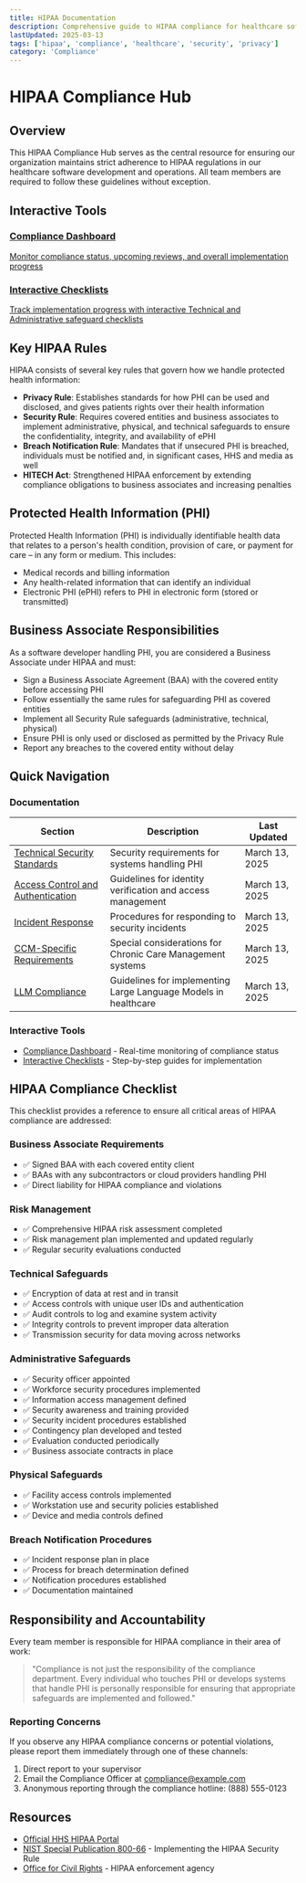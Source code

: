 ```yaml
---
title: HIPAA Documentation
description: Comprehensive guide to HIPAA compliance for healthcare software development
lastUpdated: 2025-03-13
tags: ['hipaa', 'compliance', 'healthcare', 'security', 'privacy']
category: 'Compliance'
---
```


# HIPAA Compliance Hub

## Overview

This HIPAA Compliance Hub serves as the central resource for ensuring our organization maintains strict adherence to HIPAA regulations in our healthcare software development and operations. All team members are required to follow these guidelines without exception.

## Interactive Tools

<div class="grid grid-cols-1 md:grid-cols-2 gap-4 my-6">
  <a href="/wiki/hipaa/dashboard" class="block p-6 bg-blue-50 dark:bg-blue-900/30 rounded-lg border border-blue-100 dark:border-blue-800 hover:bg-blue-100 dark:hover:bg-blue-800/50 transition-colors">
    <h3 class="text-xl font-bold text-blue-800 dark:text-blue-300 mb-2">Compliance Dashboard</h3>
    <p class="text-blue-700 dark:text-blue-200">Monitor compliance status, upcoming reviews, and overall implementation progress</p>
  </a>
  <a href="/wiki/hipaa/checklists" class="block p-6 bg-green-50 dark:bg-green-900/30 rounded-lg border border-green-100 dark:border-green-800 hover:bg-green-100 dark:hover:bg-green-800/50 transition-colors">
    <h3 class="text-xl font-bold text-green-800 dark:text-green-300 mb-2">Interactive Checklists</h3>
    <p class="text-green-700 dark:text-green-200">Track implementation progress with interactive Technical and Administrative safeguard checklists</p>
  </a>
</div>

## Key HIPAA Rules

HIPAA consists of several key rules that govern how we handle protected health information:

- **Privacy Rule**: Establishes standards for how PHI can be used and disclosed, and gives patients rights over their health information
- **Security Rule**: Requires covered entities and business associates to implement administrative, physical, and technical safeguards to ensure the confidentiality, integrity, and availability of ePHI
- **Breach Notification Rule**: Mandates that if unsecured PHI is breached, individuals must be notified and, in significant cases, HHS and media as well
- **HITECH Act**: Strengthened HIPAA enforcement by extending compliance obligations to business associates and increasing penalties

## Protected Health Information (PHI)

Protected Health Information (PHI) is individually identifiable health data that relates to a person's health condition, provision of care, or payment for care – in any form or medium. This includes:

- Medical records and billing information
- Any health-related information that can identify an individual
- Electronic PHI (ePHI) refers to PHI in electronic form (stored or transmitted)

## Business Associate Responsibilities

As a software developer handling PHI, you are considered a Business Associate under HIPAA and must:

- Sign a Business Associate Agreement (BAA) with the covered entity before accessing PHI
- Follow essentially the same rules for safeguarding PHI as covered entities
- Implement all Security Rule safeguards (administrative, technical, physical)
- Ensure PHI is only used or disclosed as permitted by the Privacy Rule
- Report any breaches to the covered entity without delay

## Quick Navigation

### Documentation

| Section | Description | Last Updated |
|---------|-------------|--------------|
| [Technical Security Standards](/wiki/hipaa/documentation/technical-security) | Security requirements for systems handling PHI | March 13, 2025 |
| [Access Control and Authentication](/wiki/hipaa/documentation/access-control) | Guidelines for identity verification and access management | March 13, 2025 |
| [Incident Response](/wiki/hipaa/documentation/incident-response) | Procedures for responding to security incidents | March 13, 2025 |
| [CCM-Specific Requirements](/wiki/hipaa/documentation/ccm-specific-requirements) | Special considerations for Chronic Care Management systems | March 13, 2025 |
| [LLM Compliance](/wiki/hipaa/documentation/llm-compliance) | Guidelines for implementing Large Language Models in healthcare | March 13, 2025 |

### Interactive Tools

- [Compliance Dashboard](/wiki/hipaa/dashboard) - Real-time monitoring of compliance status
- [Interactive Checklists](/wiki/hipaa/checklists) - Step-by-step guides for implementation


## HIPAA Compliance Checklist

This checklist provides a reference to ensure all critical areas of HIPAA compliance are addressed:

### Business Associate Requirements
- ✅ Signed BAA with each covered entity client
- ✅ BAAs with any subcontractors or cloud providers handling PHI
- ✅ Direct liability for HIPAA compliance and violations

### Risk Management
- ✅ Comprehensive HIPAA risk assessment completed
- ✅ Risk management plan implemented and updated regularly
- ✅ Regular security evaluations conducted

### Technical Safeguards
- ✅ Encryption of data at rest and in transit
- ✅ Access controls with unique user IDs and authentication
- ✅ Audit controls to log and examine system activity
- ✅ Integrity controls to prevent improper data alteration
- ✅ Transmission security for data moving across networks

### Administrative Safeguards
- ✅ Security officer appointed
- ✅ Workforce security procedures implemented
- ✅ Information access management defined
- ✅ Security awareness and training provided
- ✅ Security incident procedures established
- ✅ Contingency plan developed and tested
- ✅ Evaluation conducted periodically
- ✅ Business associate contracts in place

### Physical Safeguards
- ✅ Facility access controls implemented
- ✅ Workstation use and security policies established
- ✅ Device and media controls defined

### Breach Notification Procedures
- ✅ Incident response plan in place
- ✅ Process for breach determination defined
- ✅ Notification procedures established
- ✅ Documentation maintained

## Responsibility and Accountability

Every team member is responsible for HIPAA compliance in their area of work:

> "Compliance is not just the responsibility of the compliance department. Every individual who touches PHI or develops systems that handle PHI is personally responsible for ensuring that appropriate safeguards are implemented and followed."

### Reporting Concerns

If you observe any HIPAA compliance concerns or potential violations, please report them immediately through one of these channels:

1. Direct report to your supervisor
2. Email the Compliance Officer at compliance@example.com
3. Anonymous reporting through the compliance hotline: (888) 555-0123

## Resources

- [Official HHS HIPAA Portal](https://www.hhs.gov/hipaa/index.html)
- [NIST Special Publication 800-66](https://csrc.nist.gov/publications/detail/sp/800-66/rev-1/final) - Implementing the HIPAA Security Rule
- [Office for Civil Rights](https://www.hhs.gov/ocr/index.html) - HIPAA enforcement agency
